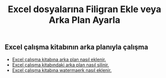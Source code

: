 ﻿---
title: Excel dosyalarına Filigran Ekle veya Arka Plan Ayarla
second_title: Aspose.Cells Cloud Documen
linktitle: Filigran ve Arka Plan
type: docs
url: /tr/watermark-and-background/
aliases: [ /export/excel-chart-to-different-formats/，/workbook/background/]
keywords: Excel, Office Cloud, REST API, Spreadsheet, PDF, CSV, Json, Markdown, Watermark, Backgroun
description: Aspose.Cells Cloud REST API, Excel çalışma kitabında arka planla çalışmayı destekler. SDK, çeşitli geliştirme dillerini destekler. Bunlar arasında Android, C#, Go, Java, NodeJS, Perl, PHP, Python, Ruby ve Swift bulunur.
weight: 20
kwords: Excel, Office Bulut, REST API, Elektronik Tablo, PDF, CSV, Json, Markdown, Filigran, Arka Plan
---
## Excel çalışma kitabının arka planıyla çalışma

- [Excel çalışma kitabına arka plan nasıl eklenir.](/cells/tr/add-background-in-excel-file/)
- [Excel çalışma kitabındaki arka plan nasıl silinir.](/cells/tr/delete-background-in-excel-file/)
- [Excel çalışma kitabına watermaerk nasıl eklenir.](/cells/tr/delete-background-in-excel-file/)
